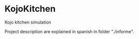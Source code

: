 # KojoKitchen
Kojo kitchen simulation

Project description are explained in spanish in folder "./informe".
